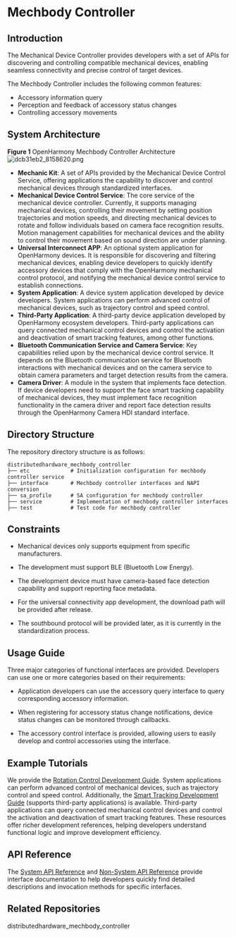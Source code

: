 # Mechbody Controller

## Introduction

The Mechanical Device Controller provides developers with a set of APIs for discovering and controlling compatible mechanical devices, enabling seamless connectivity and precise control of target devices.

The Mechbody Controller includes the following common features:

- Accessory information query
- Perception and feedback of accessory status changes
- Controlling accessory movements

## System Architecture

**Figure 1** OpenHarmony Mechbody Controller Architecture
![dcb31eb2_8158620.png](https://raw.gitcode.com/user-images/assets/6945035/1b102d63-9451-4188-820a-e65249fd655d/dcb31eb2_8158620.png 'dcb31eb2_8158620.png')
- **Mechanic Kit**: A set of APIs provided by the Mechanical Device Control Service, offering applications the capability to discover and control mechanical devices through standardized interfaces.
- **Mechanical Device Control Service**: The core service of the mechanical device controller. Currently, it supports managing mechanical devices, controlling their movement by setting position trajectories and motion speeds, and directing mechanical devices to rotate and follow individuals based on camera face recognition results. Motion management capabilities for mechanical devices and the ability to control their movement based on sound direction are under planning.
- **Universal Interconnect APP**: An optional system application for OpenHarmony devices. It is responsible for discovering and filtering mechanical devices, enabling device developers to quickly identify accessory devices that comply with the OpenHarmony mechanical control protocol, and notifying the mechanical device control service to establish connections.
- **System Application**: A device system application developed by device developers. System applications can perform advanced control of mechanical devices, such as trajectory control and speed control.
- **Third-Party Application**: A third-party device application developed by OpenHarmony ecosystem developers. Third-party applications can query connected mechanical control devices and control the activation and deactivation of smart tracking features, among other functions.
- **Bluetooth Communication Service and Camera Service**: Key capabilities relied upon by the mechanical device control service. It depends on the Bluetooth communication service for Bluetooth interactions with mechanical devices and on the camera service to obtain camera parameters and target detection results from the camera.
- **Camera Driver**: A module in the system that implements face detection. If device developers need to support the face smart tracking capability of mechanical devices, they must implement face recognition functionality in the camera driver and report face detection results through the OpenHarmony Camera HDI standard interface.

## Directory Structure

The repository directory structure is as follows:

```shell
distributedhardware_mechbody_controller
├── etc             # Initialization configuration for mechbody controller service
├── interface       # Mechbody controller interfaces and NAPI conversion
├── sa_profile      # SA configuration for mechbody controller
├── service         # Implementation of mechbody controller interfaces
├── test            # Test code for mechbody controller
```

## Constraints

- Mechanical devices only supports equipment from specific manufacturers.

- The development must support BLE (Bluetooth Low Energy).

- The development device must have camera-based face detection capability and support reporting face metadata.

- For the universal connectivity app development, the download path will be provided after release.

- The southbound protocol will be provided later, as it is currently in the standardization process.

## Usage Guide

Three major categories of functional interfaces are provided. Developers can use one or more categories based on their requirements:

- Application developers can use the accessory query interface to query corresponding accessory information.

- When registering for accessory status change notifications, device status changes can be monitored through callbacks.

- The accessory control interface is provided, allowing users to easily develop and control accessories using the interface.

## Example Tutorials

We provide the [Rotation Control Development Guide](https://gitcode.com/openharmony/docs/blob/master/zh-cn/application-dev/mechanicManager/rotation-control-guide.md). System applications can perform advanced control of mechanical devices, such as trajectory control and speed control. Additionally, the [Smart Tracking Development Guide]((https://gitcode.com/openharmony/docs/blob/master/zh-cn/application-dev/mechanicManager/camera-tracking-guide.md)) (supports third-party applications) is available. Third-party applications can query connected mechanical control devices and control the activation and deactivation of smart tracking features. These resources offer richer development references, helping developers understand functional logic and improve development efficiency.

## API Reference

The [System API Reference](https://gitcode.com/openharmony/docs/blob/ca6a74112dca41d78b4bb2ca2612aca7d2bce450/zh-cn/application-dev/reference/apis-mechanic-kit/js-apis-mechanicManager-sys.md) and [Non-System API Reference](https://gitcode.com/openharmony/docs/blob/ca6a74112dca41d78b4bb2ca2612aca7d2bce450/zh-cn/application-dev/reference/apis-mechanic-kit/js-apis-mechanicManager.md) provide interface documentation to help developers quickly find detailed descriptions and invocation methods for specific interfaces.

## Related Repositories

distributedhardware_mechbody_controller
